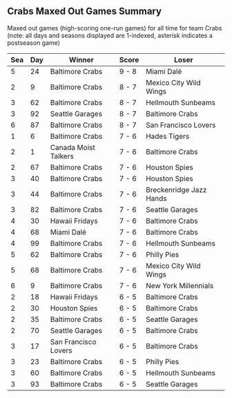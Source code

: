 ## Crabs Maxed Out Games Summary



Maxed out games (high-scoring one-run games) for all time for team Crabs (note: all days and seasons displayed are 1-indexed, asterisk indicates a postseason game)


| Sea | Day | Winner | Score | Loser | 
| ------ |------ |------ |------ |------ |
| 5 | 24 | Baltimore Crabs | 9 - 8 | Miami Dalé | 
| 2 | 9 | Baltimore Crabs | 8 - 7 | Mexico City Wild Wings | 
| 3 | 62 | Baltimore Crabs | 8 - 7 | Hellmouth Sunbeams | 
| 3 | 92 | Seattle Garages | 8 - 7 | Baltimore Crabs | 
| 6 | 87 | Baltimore Crabs | 8 - 7 | San Francisco Lovers | 
| 1 | 6 | Baltimore Crabs | 7 - 6 | Hades Tigers | 
| 2 | 1 | Canada Moist Talkers | 7 - 6 | Baltimore Crabs | 
| 2 | 67 | Baltimore Crabs | 7 - 6 | Houston Spies | 
| 3 | 40 | Baltimore Crabs | 7 - 6 | Houston Spies | 
| 3 | 44 | Baltimore Crabs | 7 - 6 | Breckenridge Jazz Hands | 
| 3 | 82 | Baltimore Crabs | 7 - 6 | Seattle Garages | 
| 4 | 30 | Hawaii Fridays | 7 - 6 | Baltimore Crabs | 
| 4 | 68 | Miami Dalé | 7 - 6 | Baltimore Crabs | 
| 4 | 99 | Baltimore Crabs | 7 - 6 | Hellmouth Sunbeams | 
| 5 | 62 | Baltimore Crabs | 7 - 6 | Philly Pies | 
| 5 | 68 | Baltimore Crabs | 7 - 6 | Mexico City Wild Wings | 
| 6 | 9 | Baltimore Crabs | 7 - 6 | New York Millennials | 
| 2 | 18 | Hawaii Fridays | 6 - 5 | Baltimore Crabs | 
| 2 | 30 | Houston Spies | 6 - 5 | Baltimore Crabs | 
| 2 | 35 | Baltimore Crabs | 6 - 5 | Seattle Garages | 
| 2 | 70 | Seattle Garages | 6 - 5 | Baltimore Crabs | 
| 3 | 17 | San Francisco Lovers | 6 - 5 | Baltimore Crabs | 
| 3 | 23 | Baltimore Crabs | 6 - 5 | Philly Pies | 
| 3 | 60 | Baltimore Crabs | 6 - 5 | Hellmouth Sunbeams | 
| 3 | 93 | Baltimore Crabs | 6 - 5 | Seattle Garages | 


